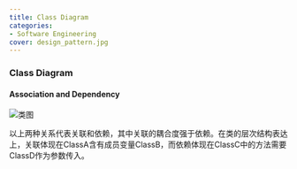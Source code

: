 ```yaml
---
title: Class Diagram
categories:
- Software Engineering
cover: design_pattern.jpg
---
```


### Class Diagram

#### Association and Dependency

![类图](http://www.plantuml.com/plantuml/proxy?cache=no&src=https://github.com/CQLLL/cqlll.github.io/tree/master/design-pattern/RectangleClass.txt)

以上两种关系代表关联和依赖，其中关联的耦合度强于依赖。在类的层次结构表达上，关联体现在ClassA含有成员变量ClassB，而依赖体现在ClassC中的方法需要ClassD作为参数传入。



